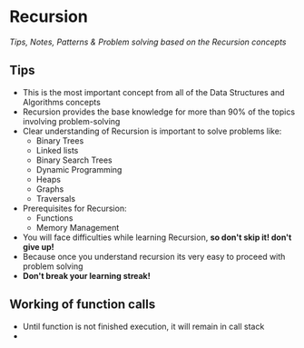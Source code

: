 # Recursion
*Tips, Notes, Patterns & Problem solving based on the Recursion concepts*

## Tips

- This is the most important concept from all of the Data Structures and Algorithms concepts
- Recursion provides the base knowledge for more than 90% of the topics involving problem-solving
- Clear understanding of Recursion is important to solve problems like:
	- Binary Trees
	- Linked lists
	- Binary Search Trees
	- Dynamic Programming
	- Heaps
	- Graphs
	- Traversals
- Prerequisites for Recursion:
	- Functions
	- Memory Management
- You will face difficulties while learning Recursion, **so don't skip it! don't give up!**
- Because once you understand recursion its very easy to proceed with problem solving 
- **Don't break your learning streak!** 

## Working of function calls

- Until function is not finished execution, it will remain in call stack
- 

